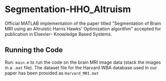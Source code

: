 # Segmentation-HHO_Altruism
Official MATLAB implementation of the paper titled "Segmentation of Brain MRI using an Altruistic Harris Hawks' Optimization algorithm" accepted for publication in Elsevier- Knowledge Based Systems.

## Running the Code
Run: `main.m` to run the code on the brain MRI image data (stack the images in a `.mat` file). The dataset file for the Harvard WBA database used in our paper has been provided as `Harvard_MRI.mat`
